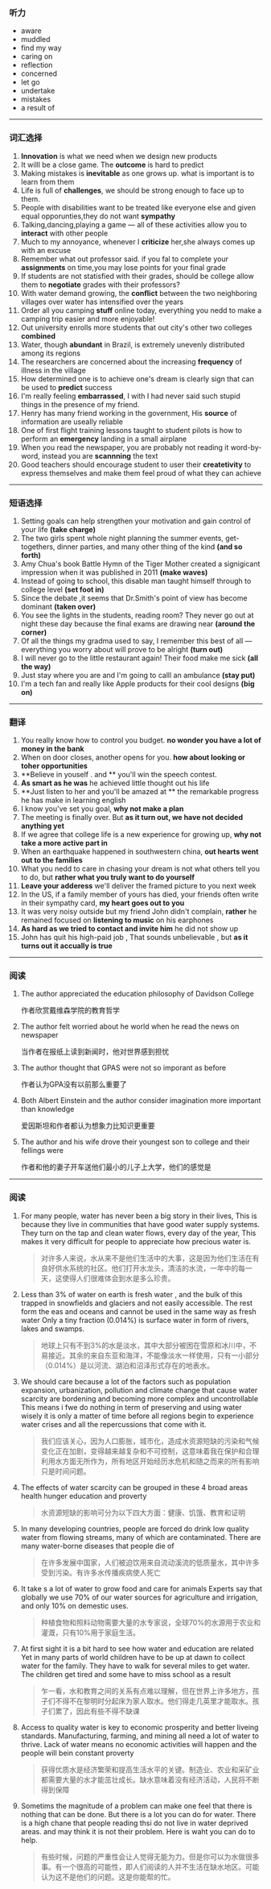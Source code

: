 ### 听力

+ aware
+ muddled
+ find my way
+ caring on
+ reflection
+ concerned
+ let go
+ undertake
+ mistakes
+ a result of

---

### 词汇选择

1. **Innovation** is what we need when we design new products
2. It willl be a close game. The **outcome** is hard to predict
3. Making mistakes is **inevitable** as one grows up. what is important is to learn from them
4. Life is full of **challenges**, we should be strong enough to face up to them.
5. People with disabilities want to be treated like everyone else and given equal opporunties,they do not want **sympathy**
6. Talking,dancing,playing a game — all of these activities allow you to **interact** with other people
7. Much to my annoyance, whenever I **criticize** her,she always comes up with an excuse
8. Remember what out professor said. if you fal to complete your **assignments** on time,you may lose points for your final grade
9. If students are not statisfied with their grades, should be college allow them to **negotiate** grades with their professors?
10. With water demand growing, the **conflict** between the two neighboring villages over water has intensified over the years
11. Order all you camping **stuff** online today, everything you nedd to make a camping trip easier and more enjoyable!
12. Out university enrolls more students that out city's other two colleges **combined**
13. Water, though **abundant** in Brazil, is extremely unevenly distributed among its regions
14. The researchers are concerned about the increasing **frequency** of illness in the village
15. How determined one is to achieve one's dream is clearly  sign that can be used to **predict** success
16. I'm really feeling **embarrassed**, I with I had never said such stupid things in the presence of my friend.
17. Henry has many friend working in the government, His **source** of information are useally reliable
18. One of first flight training lessons taught to student pilots is how to perform an **emergency** landing in a small airplane
19. When you read the newspaper, you are probably not reading it word-by-word, instead you are **scannning** the text
20. Good teachers should encourage student to user their **createtivity** to express themselves and make them feel proud of what they can achieve

----



### 短语选择

1. Setting goals can help strengthen your motivation and gain control of your life **(take charge)**
2. The two girls spent whole night planning the summer events, get-togethers, dinner parties, and  many other thing of the kind **(and so forth)**
3. Amy Chua's book Battle Hymn of the Tiger Mother created a signigicant impression when it was published in 2011 **(make waves)**
4. Instead of going to school, this disable man taught himself through to college level **(set foot in)**
5. Since the debate ,it seems that Dr.Smith's point of view has become dominant **(taken over)**
6. You see the lights in the students, reading room? They never go out at night these day because the final exams are drawing near **(around the corner)**
7. Of all the things my gradma used to say, I remember this best of all — everything you worry about will prove to be alright **(turn out)**
8. I will never go to the little restaurant again! Their food make me sick **(all the way)**
9. Just stay where you are and I'm going to calll an ambulance **(stay put)**
10. I'm a tech fan and really like Apple products for their cool designs **(big on)**

---

### 翻译

1. You really know how to control you budget. **no wonder you have a lot of money in the bank**
2. When on door closes, another opens for you. **how about looking or toher opportunities**
3. **Believe in youself . and ** you'll win the speech contest.
4. **As smart as he was** he achieved little thought out his life
5. **Just listen to her and you'll be amazed at ** the remarkable progress he has make in learning english
6. I know you've set you goal, **why not make a plan**
7. The meeting is finally over. But **as it turn out, we have not decided anything yet**
8. If we agree that college life is a new experience for growing up, **why not take a more active part in**
9. When an earthquake happened in southwestern china, **out hearts went out to the families**
10. What you nedd to care in chasing your dream is not what others tell you to do, but **rather what you truly want to do yourself**
11. **Leave your adderess** we'll deliver the framed picture to you next week
12. In the US, if a family member of yours has died, your friends often write in their sympathy card, **my heart goes out to you**
13. It was very noisy outside but my friend John didn't complain, **rather** he remained focused on **listening to music** on his earphones
14. **As hard as we tried to contact and invite him** he did not show up
15. John has quit his high-paid job , That sounds unbelievable , but **as it turns out it accually is true**

----

### 阅读

1. The author appreciated the education philosophy of Davidson College

   作者欣赏戴维森学院的教育哲学

2. The author felt worried about he world when he read the news on newspaper

   当作者在报纸上读到新闻时，他对世界感到担忧

3. The author thought that GPAS were not so imporant as before

   作者认为GPA没有以前那么重要了

4. Both Albert Einstein and the author consider imagination more important than knowledge

   爱因斯坦和作者都认为想象力比知识更重要

5. The author and his wife drove their youngest son to college and their fellings were

   作者和他的妻子开车送他们最小的儿子上大学，他们的感觉是

---

### 阅读

1. For many people, water has never been a big story in their lives, This is because they live in communities that have good water supply systems. They turn on the tap and clean water flows, every day of the year, This makes it very difficult for people to appreciate how precious water is.

   > 对许多人来说，水从来不是他们生活中的大事，这是因为他们生活在有良好供水系统的社区。他们打开水龙头，清洁的水流，一年中的每一天，这使得人们很难体会到水是多么珍贵。

   

2. Less than 3% of water on earth is fresh water , and the bulk of this trapped in snowfields and glaciers and not easily accessible. The rest form the eas and oceans and cannot be used in the same way as fresh water Only a tiny fraction (0.014%) is surface water in form of rivers, lakes and swamps.

   > 地球上只有不到3%的水是淡水，其中大部分被困在雪原和冰川中，不易接近。其余的来自东亚和海洋，不能像淡水一样使用，只有一小部分（0.014%）是以河流、湖泊和沼泽形式存在的地表水。

   

3. We should care because a lot of the factors such as population expansion, urbanization, pollution and climate change that cause water scarcity are bordening and becoming more complex and uncontrollable This means i fwe do nothing in term of preserving and using water wisely it is only a matter of time before all regions begin to experience water crises and all the repercussions that come with it.

   > 我们应该关心，因为人口膨胀，城市化，造成水资源短缺的污染和气候变化正在加剧，变得越来越复杂和不可控制，这意味着我在保护和合理利用水方面无所作为，所有地区开始经历水危机和随之而来的所有影响只是时间问题。

   

4. The effects of water scarcity can be grouped in these 4 broad areas health hunger education and proverty

   > 水资源短缺的影响可分为以下四大方面：健康、饥饿、教育和证明

   

5. In many developing countries, people are forced do drink low quality water from flowing streams, many of which are contaminated. There are many water-borne diseases that people die of

   > 在许多发展中国家，人们被迫饮用来自流动溪流的低质量水，其中许多受到污染。有许多水传播疾病使人死亡

   

6. It take s a lot of water to grow food and care for animals Experts say that globally we use 70% of our water sources for agriculture and irrigation, and only 10% on demestic uses.

   > 种植食物和照料动物需要大量的水专家说，全球70%的水源用于农业和灌溉，只有10%用于家庭生活。

   

7. At first sight it is a bit hard to see how water and education are related Yet in many parts of world children have to be up at dawn to collect water for the family. They have to walk for several miles to get water. The children get tired and some have to miss school as a result

   > 乍一看，水和教育之间的关系有点难以理解，但在世界上许多地方，孩子们不得不在黎明时分起床为家人取水。他们得走几英里才能取水。孩子们累了，因此有些不得不缺课

   

8. Access to quality water is key to economic prosperity and better liveing standards. Manufacturing, farming, and mining all need a lot of water to thrive. Lack of water means no economic activities will happen and the people will bein constant proverty

   > 获得优质水是经济繁荣和提高生活水平的关键。制造业、农业和采矿业都需要大量的水才能茁壮成长。缺水意味着没有经济活动，人民将不断得到保障

   

9. Sometims the magnitude of a problem can make one feel that there is nothing that can be done. But there is a lot you can do for water. There is a high chane that people reading thsi do not live in water deprived areas. and may think it is not their problem. Here is waht you can do to help.

   > 有些时候，问题的严重性会让人觉得无能为力。但是你可以为水做很多事。有一个很高的可能性，即人们阅读的人并不生活在缺水地区。可能认为这不是他们的问题。这是你能帮的忙。